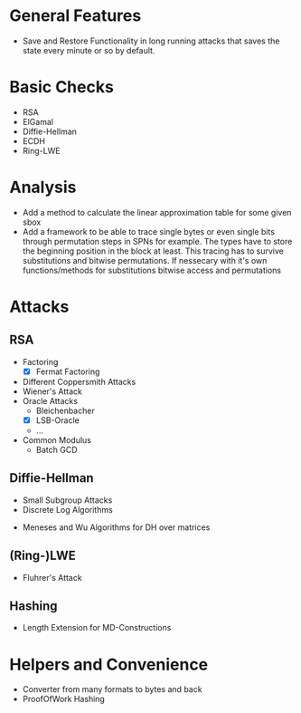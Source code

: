 # General Features
- Save and Restore Functionality in long running attacks that saves the state
  every minute or so by default.

# Basic Checks
- RSA
- ElGamal
- Diffie-Hellman
- ECDH
- Ring-LWE

# Analysis
* Add a method to calculate the linear approximation table for some given sbox
* Add a framework to be able to trace single bytes or even single bits through permutation steps in SPNs for example. The types have to store the beginning position in the block at least. This tracing has to survive substitutions and bitwise permutations. If nessecary with it's own functions/methods for substitutions bitwise access and permutations

# Attacks

## RSA
- Factoring
	- [x] Fermat Factoring
- Different Coppersmith Attacks
- Wiener's Attack
- Oracle Attacks
	- Bleichenbacher
	- [x] LSB-Oracle
	- ...
- Common Modulus
    * Batch GCD

## Diffie-Hellman
- Small Subgroup Attacks
- Discrete Log Algorithms
* Meneses and Wu Algorithms for DH over matrices

## (Ring-)LWE
- Fluhrer's Attack

## Hashing
- Length Extension for MD-Constructions

# Helpers and Convenience
- Converter from many formats to bytes and back
- ProofOfWork Hashing
